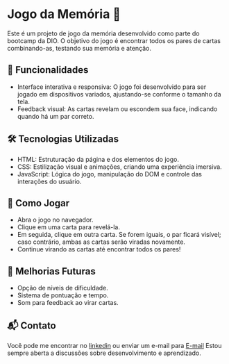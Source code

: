 
# Jogo da Memória 🧠


Este é um projeto de jogo da memória desenvolvido como parte do bootcamp da DIO. O objetivo do jogo é encontrar todos os pares de cartas combinando-as, testando sua memória e atenção.

## 📌 Funcionalidades

- Interface interativa e responsiva: O jogo foi desenvolvido para ser jogado em dispositivos variados, ajustando-se conforme o tamanho da tela.
- Feedback visual: As cartas revelam ou escondem sua face, indicando quando há um par correto.

## 🛠️ Tecnologias Utilizadas
- HTML: Estruturação da página e dos elementos do jogo.
- CSS: Estilização visual e animações, criando uma experiência imersiva.
- JavaScript: Lógica do jogo, manipulação do DOM e controle das interações do usuário.
## 🚀 Como Jogar
- Abra o jogo no navegador.
- Clique em uma carta para revelá-la.
- Em seguida, clique em outra carta. Se forem  iguais, o par ficará visível; caso contrário, ambas as cartas serão viradas novamente.
- Continue virando as cartas até encontrar todos os pares!

## 🚧 Melhorias Futuras
- Opção de níveis de dificuldade.
- Sistema de pontuação e tempo.
- Som para feedback ao virar cartas.
## 📬 Contato
Você pode me encontrar no [linkedin](https://www.linkedin.com/in/vanessa-aquino-1b0b29289/) ou enviar um e-mail para [E-mail](mailto:vanessaquinoo@hotmail.com) Estou sempre aberta a discussões sobre desenvolvimento e aprendizado.
